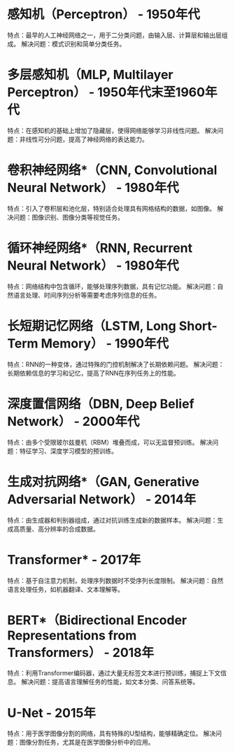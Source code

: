 # 感知机（Perceptron） - 1950年代
特点：最早的人工神经网络之一，用于二分类问题，由输入层、计算层和输出层组成。
解决问题：模式识别和简单分类任务。

# 多层感知机（MLP, Multilayer Perceptron） - 1950年代末至1960年代
特点：在感知机的基础上增加了隐藏层，使得网络能够学习非线性问题。
解决问题：非线性可分问题，提高了神经网络的表达能力。

# 卷积神经网络*（CNN, Convolutional Neural Network） - 1980年代
特点：引入了卷积层和池化层，特别适合处理具有网格结构的数据，如图像。
解决问题：图像识别、图像分类等视觉任务。

# 循环神经网络*（RNN, Recurrent Neural Network） - 1980年代
特点：网络结构中包含循环，能够处理序列数据，具有记忆功能。
解决问题：自然语言处理、时间序列分析等需要考虑序列信息的任务。

# 长短期记忆网络（LSTM, Long Short-Term Memory） - 1990年代
特点：RNN的一种变体，通过特殊的门控机制解决了长期依赖问题。
解决问题：长期依赖信息的学习和记忆，提高了RNN在序列任务上的性能。

# 深度置信网络（DBN, Deep Belief Network） - 2000年代
特点：由多个受限玻尔兹曼机（RBM）堆叠而成，可以无监督预训练。
解决问题：特征学习、深度学习模型的预训练。

# 生成对抗网络*（GAN, Generative Adversarial Network） - 2014年
特点：由生成器和判别器组成，通过对抗训练生成新的数据样本。
解决问题：生成高质量、高分辨率的合成数据。

# Transformer* - 2017年
特点：基于自注意力机制，处理序列数据时不受序列长度限制。
解决问题：自然语言处理任务，如机器翻译、文本理解等。

# BERT*（Bidirectional Encoder Representations from Transformers） - 2018年
特点：利用Transformer编码器，通过大量无标签文本进行预训练，捕捉上下文信息。
解决问题：提高语言理解任务的性能，如文本分类、问答系统等。

# U-Net - 2015年
特点：用于医学图像分割的网络，具有特殊的U型结构，能够精确定位。
解决问题：图像分割任务，尤其是在医学图像分析中的应用。